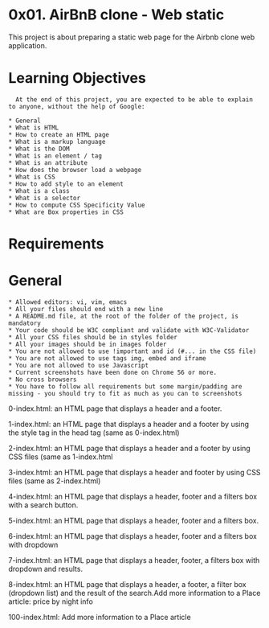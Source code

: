 # 0x01. AirBnB clone - Web static

This project is about preparing a static web page for the Airbnb clone web application.

# Learning Objectives
      At the end of this project, you are expected to be able to explain to anyone, without the help of Google:

    * General
    * What is HTML
    * How to create an HTML page
    * What is a markup language
    * What is the DOM
    * What is an element / tag
    * What is an attribute
    * How does the browser load a webpage
    * What is CSS
    * How to add style to an element
    * What is a class
    * What is a selector
    * How to compute CSS Specificity Value
    * What are Box properties in CSS
    
# Requirements
  # General
    * Allowed editors: vi, vim, emacs
    * All your files should end with a new line
    * A README.md file, at the root of the folder of the project, is mandatory
    * Your code should be W3C compliant and validate with W3C-Validator
    * All your CSS files should be in styles folder
    * All your images should be in images folder
    * You are not allowed to use !important and id (#... in the CSS file)
    * You are not allowed to use tags img, embed and iframe
    * You are not allowed to use Javascript
    * Current screenshots have been done on Chrome 56 or more.
    * No cross browsers
    * You have to follow all requirements but some margin/padding are missing - you should try to fit as much as you can to screenshots
    
  0-index.html: an HTML page that displays a header and a footer.
  
  1-index.html: an HTML page that displays a header and a footer by using the style tag in the head tag (same as 0-index.html)

  2-index.html: an HTML page that displays a header and a footer by using CSS files (same as 1-index.html
  
  3-index.html: an HTML page that displays a header and footer by using CSS files (same as 2-index.html)
  
  4-index.html: an HTML page that displays a header, footer and a filters box with a search button.
  
  5-index.html: an HTML page that displays a header, footer and a filters box.
  
  6-index.html: an HTML page that displays a header, footer and a filters box with dropdown
  
  7-index.html: an HTML page that displays a header, footer, a filters box with dropdown and results.
  
  8-index.html: an HTML page that displays a header, a footer, a filter box (dropdown list) and the result of the search.Add more information to a Place article: price by night info
  
  100-index.html: Add more information to a Place article
  
